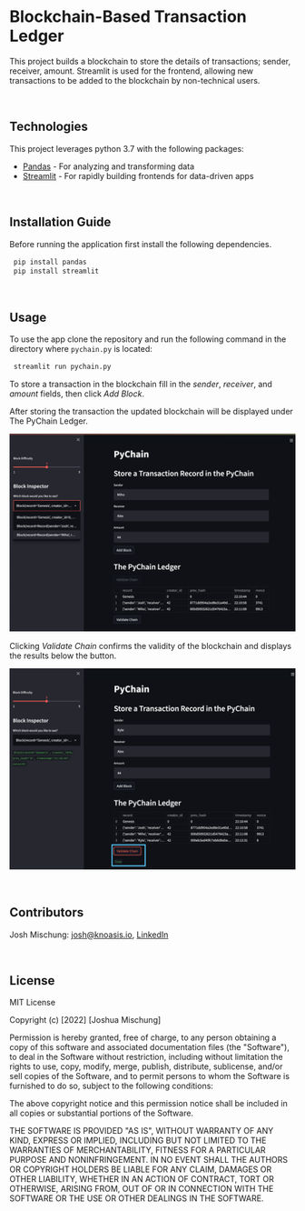 # Blockchain-Based Transaction Ledger

This project builds a blockchain to store the details of transactions; sender, receiver, amount. Streamlit is used for the frontend, allowing new transactions to be added to the blockchain by non-technical users.

<br>

## Technologies

This project leverages python 3.7 with the following packages:

* [Pandas](https://pandas.pydata.org/) - For analyzing and transforming data
* [Streamlit](https://streamlit.io/) - For rapidly building frontends for data-driven apps

<br>

## Installation Guide

Before running the application first install the following dependencies.

```python
 pip install pandas
 pip install streamlit
```

<br>

## Usage

To use the app clone the repository and run the following command in the directory where `pychain.py` is located:

```python
 streamlit run pychain.py
```

To store a transaction in the blockchain fill in the *sender*, *receiver*, and *amount* fields, then click *Add Block*.

After storing the transaction the updated blockchain will be displayed under The PyChain Ledger.

![Store transaction in the blockchain](images/pyChain_addTransactions.png)

Clicking *Validate Chain* confirms the validity of the blockchain and displays the results below the button.

![Validating the blockchain](images/pyChain_verifyChain.png)

<br>

## Contributors

Josh Mischung: [josh@knoasis.io](josh@knoasis.io), [LinkedIn](https://www.linkedin.com/in/joshmischung/)

<br>

## License

MIT License

Copyright (c) [2022] [Joshua Mischung]

Permission is hereby granted, free of charge, to any person obtaining a copy
of this software and associated documentation files (the "Software"), to deal
in the Software without restriction, including without limitation the rights
to use, copy, modify, merge, publish, distribute, sublicense, and/or sell
copies of the Software, and to permit persons to whom the Software is
furnished to do so, subject to the following conditions:

The above copyright notice and this permission notice shall be included in all
copies or substantial portions of the Software.

THE SOFTWARE IS PROVIDED "AS IS", WITHOUT WARRANTY OF ANY KIND, EXPRESS OR
IMPLIED, INCLUDING BUT NOT LIMITED TO THE WARRANTIES OF MERCHANTABILITY,
FITNESS FOR A PARTICULAR PURPOSE AND NONINFRINGEMENT. IN NO EVENT SHALL THE
AUTHORS OR COPYRIGHT HOLDERS BE LIABLE FOR ANY CLAIM, DAMAGES OR OTHER
LIABILITY, WHETHER IN AN ACTION OF CONTRACT, TORT OR OTHERWISE, ARISING FROM,
OUT OF OR IN CONNECTION WITH THE SOFTWARE OR THE USE OR OTHER DEALINGS IN THE
SOFTWARE.
